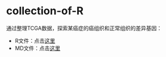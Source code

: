 # collection-of-R
通过整理TCGA数据，探索某癌症的癌组织和正常组织的差异基因：
- R文件：点击[这里](./BRCA_TCGA_DEG_pro.R)
- MD文件：点击[这里](./通过整理TCGA数据，探索某癌症的癌组织和正常组织的差异基因.md)
